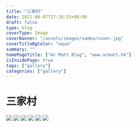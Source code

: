 ```yaml
---
title: "三家村"
date: 2021-08-07T17:18:53+08:00
draft: false
type: blog
coverType: Image
coverBanner: "/assets/images/samka/cover.jpg"
coverTitleBgColor: "aqua"
summary: ""
homePageTitle: ["Ar Matt Blog", "www.armatt.hk"]
isInsidePage: true
tags: ["gallery"]
categories: ["gallery"]
---
```


# 三家村

![](/assets/images/samka/01.jpg)
![](/assets/images/samka/02.jpg)
![](/assets/images/samka/03.jpg)
![](/assets/images/samka/04.jpg)
![](/assets/images/samka/05.jpg)
![](/assets/images/samka/06.jpg)